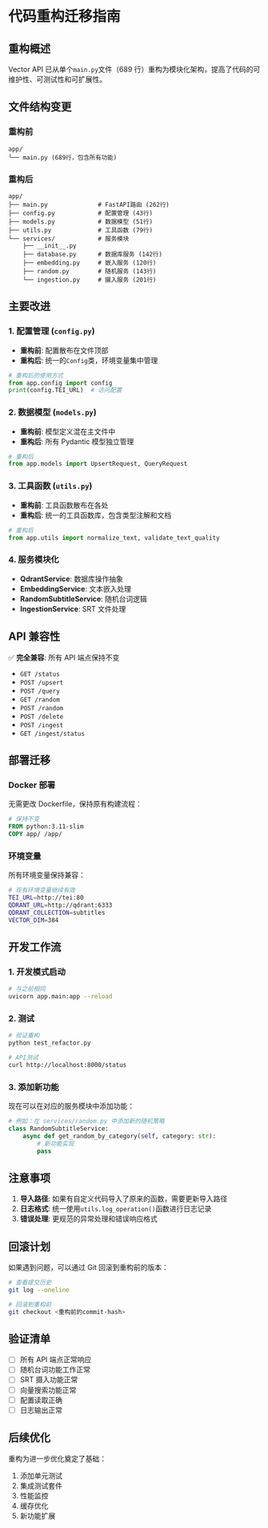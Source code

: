 # 代码重构迁移指南

## 重构概述

Vector API 已从单个`main.py`文件（689 行）重构为模块化架构，提高了代码的可维护性、可测试性和可扩展性。

## 文件结构变更

### 重构前

```
app/
└── main.py (689行，包含所有功能)
```

### 重构后

```
app/
├── main.py              # FastAPI路由 (262行)
├── config.py            # 配置管理 (43行)
├── models.py            # 数据模型 (51行)
├── utils.py             # 工具函数 (79行)
└── services/            # 服务模块
    ├── __init__.py
    ├── database.py      # 数据库服务 (142行)
    ├── embedding.py     # 嵌入服务 (120行)
    ├── random.py        # 随机服务 (143行)
    └── ingestion.py     # 摄入服务 (201行)
```

## 主要改进

### 1. 配置管理 (`config.py`)

- **重构前**: 配置散布在文件顶部
- **重构后**: 统一的`Config`类，环境变量集中管理

```python
# 重构后的使用方式
from app.config import config
print(config.TEI_URL)  # 访问配置
```

### 2. 数据模型 (`models.py`)

- **重构前**: 模型定义混在主文件中
- **重构后**: 所有 Pydantic 模型独立管理

```python
# 重构后
from app.models import UpsertRequest, QueryRequest
```

### 3. 工具函数 (`utils.py`)

- **重构前**: 工具函数散布在各处
- **重构后**: 统一的工具函数库，包含类型注解和文档

```python
# 重构后
from app.utils import normalize_text, validate_text_quality
```

### 4. 服务模块化

- **QdrantService**: 数据库操作抽象
- **EmbeddingService**: 文本嵌入处理
- **RandomSubtitleService**: 随机台词逻辑
- **IngestionService**: SRT 文件处理

## API 兼容性

✅ **完全兼容**: 所有 API 端点保持不变

- `GET /status`
- `POST /upsert`
- `POST /query`
- `GET /random`
- `POST /random`
- `POST /delete`
- `POST /ingest`
- `GET /ingest/status`

## 部署迁移

### Docker 部署

无需更改 Dockerfile，保持原有构建流程：

```dockerfile
# 保持不变
FROM python:3.11-slim
COPY app/ /app/
```

### 环境变量

所有环境变量保持兼容：

```bash
# 现有环境变量继续有效
TEI_URL=http://tei:80
QDRANT_URL=http://qdrant:6333
QDRANT_COLLECTION=subtitles
VECTOR_DIM=384
```

## 开发工作流

### 1. 开发模式启动

```bash
# 与之前相同
uvicorn app.main:app --reload
```

### 2. 测试

```bash
# 验证重构
python test_refactor.py

# API测试
curl http://localhost:8000/status
```

### 3. 添加新功能

现在可以在对应的服务模块中添加功能：

```python
# 例如：在 services/random.py 中添加新的随机策略
class RandomSubtitleService:
    async def get_random_by_category(self, category: str):
        # 新功能实现
        pass
```

## 注意事项

1. **导入路径**: 如果有自定义代码导入了原来的函数，需要更新导入路径
2. **日志格式**: 统一使用`utils.log_operation()`函数进行日志记录
3. **错误处理**: 更规范的异常处理和错误响应格式

## 回滚计划

如果遇到问题，可以通过 Git 回滚到重构前的版本：

```bash
# 查看提交历史
git log --oneline

# 回滚到重构前
git checkout <重构前的commit-hash>
```

## 验证清单

- [ ] 所有 API 端点正常响应
- [ ] 随机台词功能工作正常
- [ ] SRT 摄入功能正常
- [ ] 向量搜索功能正常
- [ ] 配置读取正确
- [ ] 日志输出正常

## 后续优化

重构为进一步优化奠定了基础：

1. 添加单元测试
2. 集成测试套件
3. 性能监控
4. 缓存优化
5. 新功能扩展
